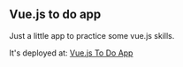 ## Vue.js to do app 
Just a little app to practice some vue.js skills. 

It's deployed at: 
[Vue.js To Do App](http://estudos-vue-todo.flaviaxavier.com/)


